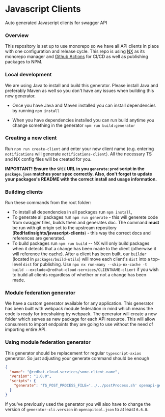 # Javascript Clients
Auto generated Javascript clients for swagger API

### Overview
This repository is set up to use monorepo so we have all API clients in place with one configuration and release cycle. This repo is using [NX](https://nx.dev/getting-started/intro) as its monorepo manager and [Github Actions](https://docs.github.com/en/actions) for CI/CD as well as publishing packages to NPM.


### Local development

We are using Java to install and build this generator. Please install Java and preferably Maven as well so you don't have any issues when building this new generator.

* Once you have Java and Maven installed you can install dependencies by running `npm install`

* When you have dependencies installed you can run build anytime you change something in the generator `npm run build:generator`

### Creating a new client
Run `npm run create-client` and enter your new client name (e.g. entering `notifications` will generate `notifications-client`). All the necessary TS and NX config files will be created for you.

**IMPORTANT! Ensure the `SPEC` URL in you `generate:prod` script in the `package.json` matches your spec correctly. Also, don't forget to update your packages's README with the correct install and usage information.**

### Building clients

Run these commands from the root folder:

* To install all dependencies in all packages run `npm install`,
* To generate all packages run `npm run generate` - this will generete code from swagger files, builds them and generates doc. The command **must** be run with git origin set to the upstream repository (**RedHatInsights/javascript-clients**) - this way the correct docs and references are generated.
* To build packages run `npm run build` -- NX will only build packages when it detects that a change has been made to the client (otherwise it will reference the cache). After a client has been built, our `builder` (located in `packages/build-utils`) will move each client's `dist` into a top-level `dist` for publishing. Use `npx nx run-many --skip-nx-cache -t build --exclude=@redhat-cloud-services/CLIENTNAME-client` if you wish to build all clients regardless of whether or not a change has been made.

### Module federation generator

We have a custom generator available for any application. This generator has been built with webpack module federation in mind which means the code is ready for treeshaking by webpack. The generator will create a new folder which serves as new package for each API resource. This will allow consumers to import endpoints they are going to use without the need of importing entire API.

### Using module federation generator

This generator should be replacement for regular `typescript-axios` generator. So just adjusting your generate command should be enough

```JSON
{
  "name": "@redhat-cloud-services/some-client-name",
  "version": "1.0.0",
  "scripts": {
    "generate": "TS_POST_PROCESS_FILE='../../postProcess.sh' openapi-generator-cli generate -i $SPEC --custom-generator=../../target/typescript-axios-webpack-module-federation-openapi-generator-1.0.0.jar -g typescript-axios-webpack-module-federation -o . --skip-validate-spec --enable-post-process-file"
  }
}
```

If you've previously used the generator you will also have to change the version of `generator-cli.version` in `openapitool.json` to at least `6.6.0`.
